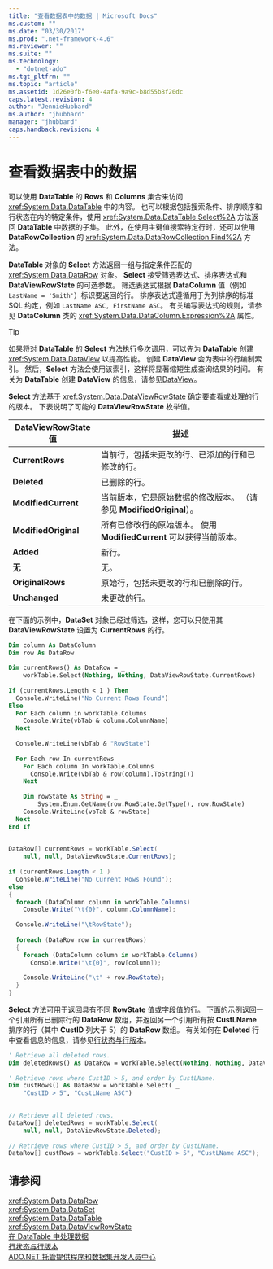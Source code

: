```yaml
---
title: "查看数据表中的数据 | Microsoft Docs"
ms.custom: ""
ms.date: "03/30/2017"
ms.prod: ".net-framework-4.6"
ms.reviewer: ""
ms.suite: ""
ms.technology: 
  - "dotnet-ado"
ms.tgt_pltfrm: ""
ms.topic: "article"
ms.assetid: 1d26e0fb-f6e0-4afa-9a9c-b8d55b8f20dc
caps.latest.revision: 4
author: "JennieHubbard"
ms.author: "jhubbard"
manager: "jhubbard"
caps.handback.revision: 4
---
```

# 查看数据表中的数据
可以使用 **DataTable** 的 **Rows** 和 **Columns** 集合来访问 <xref:System.Data.DataTable> 中的内容。  也可以根据包括搜索条件、排序顺序和行状态在内的特定条件，使用 <xref:System.Data.DataTable.Select%2A> 方法返回 **DataTable** 中数据的子集。  此外，在使用主键值搜索特定行时，还可以使用 **DataRowCollection** 的 <xref:System.Data.DataRowCollection.Find%2A> 方法。  
  
 **DataTable** 对象的 **Select** 方法返回一组与指定条件匹配的 <xref:System.Data.DataRow> 对象。  **Select** 接受筛选表达式、排序表达式和 **DataViewRowState** 的可选参数。  筛选表达式根据 **DataColumn** 值（例如 `LastName = 'Smith'`）标识要返回的行。  排序表达式遵循用于为列排序的标准 SQL 约定，例如 `LastName ASC, FirstName ASC`。  有关编写表达式的规则，请参见 **DataColumn** 类的 <xref:System.Data.DataColumn.Expression%2A> 属性。  
  
> [!TIP]
>  如果将对 **DataTable** 的 **Select** 方法执行多次调用，可以先为 **DataTable** 创建 <xref:System.Data.DataView> 以提高性能。  创建 **DataView** 会为表中的行编制索引。  然后，**Select** 方法会使用该索引，这样将显著缩短生成查询结果的时间。  有关为 **DataTable** 创建 **DataView** 的信息，请参见[DataView](../../../../../docs/framework/data/adonet/dataset-datatable-dataview/dataviews.md)。  
  
 **Select** 方法基于 <xref:System.Data.DataViewRowState> 确定要查看或处理的行的版本。  下表说明了可能的 **DataViewRowState** 枚举值。  
  
|DataViewRowState 值|描述|  
|------------------------|--------|  
|**CurrentRows**|当前行，包括未更改的行、已添加的行和已修改的行。|  
|**Deleted**|已删除的行。|  
|**ModifiedCurrent**|当前版本，它是原始数据的修改版本。  （请参见 **ModifiedOriginal**）。|  
|**ModifiedOriginal**|所有已修改行的原始版本。  使用 **ModifiedCurrent** 可以获得当前版本。|  
|**Added**|新行。|  
|**无**|无。|  
|**OriginalRows**|原始行，包括未更改的行和已删除的行。|  
|**Unchanged**|未更改的行。|  
  
 在下面的示例中，**DataSet** 对象已经过筛选，这样，您可以只使用其 **DataViewRowState** 设置为 **CurrentRows** 的行。  
  
```vb  
Dim column As DataColumn  
Dim row As DataRow  
  
Dim currentRows() As DataRow = _  
    workTable.Select(Nothing, Nothing, DataViewRowState.CurrentRows)  
  
If (currentRows.Length < 1 ) Then  
  Console.WriteLine("No Current Rows Found")  
Else  
  For Each column in workTable.Columns  
    Console.Write(vbTab & column.ColumnName)  
  Next  
  
  Console.WriteLine(vbTab & "RowState")  
  
  For Each row In currentRows  
    For Each column In workTable.Columns  
      Console.Write(vbTab & row(column).ToString())  
    Next  
  
    Dim rowState As String = _  
        System.Enum.GetName(row.RowState.GetType(), row.RowState)  
    Console.WriteLine(vbTab & rowState)  
  Next  
End If  
  
```  
  
```csharp  
DataRow[] currentRows = workTable.Select(  
    null, null, DataViewRowState.CurrentRows);  
  
if (currentRows.Length < 1 )  
  Console.WriteLine("No Current Rows Found");  
else  
{  
  foreach (DataColumn column in workTable.Columns)  
    Console.Write("\t{0}", column.ColumnName);  
  
  Console.WriteLine("\tRowState");  
  
  foreach (DataRow row in currentRows)  
  {  
    foreach (DataColumn column in workTable.Columns)  
      Console.Write("\t{0}", row[column]);  
  
    Console.WriteLine("\t" + row.RowState);  
  }  
}  
```  
  
 **Select** 方法可用于返回具有不同 **RowState** 值或字段值的行。  下面的示例返回一个引用所有已删除行的 **DataRow** 数组，并返回另一个引用所有按 **CustLName** 排序的行（其中 **CustID** 列大于 5）的 **DataRow** 数组。  有关如何在 **Deleted** 行中查看信息的信息，请参见[行状态与行版本](../../../../../docs/framework/data/adonet/dataset-datatable-dataview/row-states-and-row-versions.md)。  
  
```vb  
' Retrieve all deleted rows.  
Dim deletedRows() As DataRow = workTable.Select(Nothing, Nothing, DataViewRowState.Deleted)  
  
' Retrieve rows where CustID > 5, and order by CustLName.  
Dim custRows() As DataRow = workTable.Select( _  
    "CustID > 5", "CustLName ASC")  
  
```  
  
```csharp  
// Retrieve all deleted rows.  
DataRow[] deletedRows = workTable.Select(  
    null, null, DataViewRowState.Deleted);  
  
// Retrieve rows where CustID > 5, and order by CustLName.  
DataRow[] custRows = workTable.Select("CustID > 5", "CustLName ASC");  
```  
  
## 请参阅  
 <xref:System.Data.DataRow>   
 <xref:System.Data.DataSet>   
 <xref:System.Data.DataTable>   
 <xref:System.Data.DataViewRowState>   
 [在 DataTable 中处理数据](../../../../../docs/framework/data/adonet/dataset-datatable-dataview/manipulating-data-in-a-datatable.md)   
 [行状态与行版本](../../../../../docs/framework/data/adonet/dataset-datatable-dataview/row-states-and-row-versions.md)   
 [ADO.NET 托管提供程序和数据集开发人员中心](http://go.microsoft.com/fwlink/?LinkId=217917)